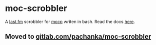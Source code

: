 # moc-scrobbler

A [last.fm](https://last.fm/) scrobbler for [mocp](https://moc.daper.net/) writen in bash. Read the docs [here](https://goto.pachanka.org/moc-scrobbler/).

## Moved to [gitlab.com/pachanka/moc-scrobbler](https://gitlab.com/pachanka/moc-scrobbler)
